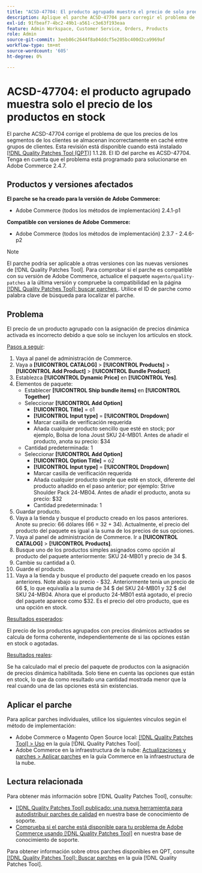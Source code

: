 ```yaml
---
title: "ACSD-47704: El producto agrupado muestra el precio de solo productos en stock"
description: Aplique el parche ACSD-47704 para corregir el problema de Adobe Commerce en el que un producto agrupado muestra solo el precio de los productos en stock.
exl-id: 91fbeaf7-4bc2-49b1-a561-c3e63f193eaa
feature: Admin Workspace, Customer Service, Orders, Products
role: Admin
source-git-commit: 3eeb86c2644f8a04ddcf5e205bc400d2ca9969af
workflow-type: tm+mt
source-wordcount: '605'
ht-degree: 0%

---
```


# ACSD-47704: el producto agrupado muestra solo el precio de los productos en stock

El parche ACSD-47704 corrige el problema de que los precios de los segmentos de los clientes se almacenan incorrectamente en caché entre grupos de clientes. Esta revisión está disponible cuando está instalado [[!DNL Quality Patches Tool (QPT)]](/help/announcements/adobe-commerce-announcements/magento-quality-patches-released-new-tool-to-self-serve-quality-patches.md) 1.1.28. El ID del parche es ACSD-47704. Tenga en cuenta que el problema está programado para solucionarse en Adobe Commerce 2.4.7.

## Productos y versiones afectados

**El parche se ha creado para la versión de Adobe Commerce:**

* Adobe Commerce (todos los métodos de implementación) 2.4.1-p1

**Compatible con versiones de Adobe Commerce:**

* Adobe Commerce (todos los métodos de implementación) 2.3.7 - 2.4.6-p2

>[!NOTE]
>
>El parche podría ser aplicable a otras versiones con las nuevas versiones de [!DNL Quality Patches Tool]. Para comprobar si el parche es compatible con su versión de Adobe Commerce, actualice el paquete `magento/quality-patches` a la última versión y compruebe la compatibilidad en la página [[!DNL Quality Patches Tool]: buscar parches ](https://experienceleague.adobe.com/tools/commerce-quality-patches/index.html). Utilice el ID de parche como palabra clave de búsqueda para localizar el parche.

## Problema

El precio de un producto agrupado con la asignación de precios dinámica activada es incorrecto debido a que solo se incluyen los artículos en stock.

<u>Pasos a seguir</u>:

1. Vaya al panel de administración de Commerce.
1. Vaya a **[!UICONTROL CATALOG]** > **[!UICONTROL Products]** > **[!UICONTROL Add Product]** > **[!UICONTROL Bundle Product]**.
1. Establezca **[!UICONTROL Dynamic Price]** en **[!UICONTROL Yes]**.
1. Elementos de paquete:
   * Establecer **[!UICONTROL Ship bundle items]** en **[!UICONTROL Together]**
   * Seleccionar **[!UICONTROL Add Option]**
      * **[!UICONTROL Title]** = o1
      * **[!UICONTROL Input type]** = **[!UICONTROL Dropdown]**
      * Marcar casilla de verificación requerida
      * Añada cualquier producto sencillo que esté en stock; por ejemplo, Bolsa de lona Joust SKU 24-MB01. Antes de añadir el producto, anota su precio: $34
   * Cantidad predeterminada: 1
   * Seleccionar **[!UICONTROL Add Option]**
      * **[!UICONTROL Option Title]** = o2
      * **[!UICONTROL Input type]** = **[!UICONTROL Dropdown]**
      * Marcar casilla de verificación requerida
      * Añada cualquier producto simple que esté en stock, diferente del producto añadido en el paso anterior; por ejemplo: Strive Shoulder Pack 24-MB04. Antes de añadir el producto, anota su precio: $32
      * Cantidad predeterminada: 1
1. Guardar producto.
1. Vaya a la tienda y busque el producto creado en los pasos anteriores. Anote su precio: 66 dólares
(66 = 32 + 34).
Actualmente, el precio del producto del paquete es igual a la suma de los precios de sus opciones.
1. Vaya al panel de administración de Commerce. Ir a **[!UICONTROL CATALOG]** > **[!UICONTROL Products]**.
1. Busque uno de los productos simples asignados como opción al producto del paquete anteriormente:
SKU 24-MB01 y precio de 34 $.
1. Cambie su cantidad a 0.
1. Guarde el producto.
1. Vaya a la tienda y busque el producto del paquete creado en los pasos anteriores. Note abajo su precio - $32. Anteriormente tenía un precio de 66 $, lo que equivalía a la suma de 34 $ del SKU 24-MB01 y 32 $ del SKU 24-MB04. Ahora que el producto 24-MB01 está agotado, el precio del paquete aparece como $32. Es el precio del otro producto, que es una opción en stock.

<u>Resultados esperados</u>:

El precio de los productos agrupados con precios dinámicos activados se calcula de forma coherente, independientemente de si las opciones están en stock o agotadas.

<u>Resultados reales</u>:

Se ha calculado mal el precio del paquete de productos con la asignación de precios dinámica habilitada. Solo tiene en cuenta las opciones que están en stock, lo que da como resultado una cantidad mostrada menor que la real cuando una de las opciones está sin existencias.

## Aplicar el parche

Para aplicar parches individuales, utilice los siguientes vínculos según el método de implementación:

* Adobe Commerce o Magento Open Source local: [[!DNL Quality Patches Tool] > Uso](https://experienceleague.adobe.com/docs/commerce-operations/tools/quality-patches-tool/usage.html) en la guía [!DNL Quality Patches Tool].
* Adobe Commerce en la infraestructura de la nube: [Actualizaciones y parches > Aplicar parches](https://experienceleague.adobe.com/docs/commerce-cloud-service/user-guide/develop/upgrade/apply-patches.html) en la guía Commerce en la infraestructura de la nube.

## Lectura relacionada

Para obtener más información sobre [!DNL Quality Patches Tool], consulte:

* [[!DNL Quality Patches Tool] publicado: una nueva herramienta para autodistribuir parches de calidad](/help/announcements/adobe-commerce-announcements/magento-quality-patches-released-new-tool-to-self-serve-quality-patches.md) en nuestra base de conocimiento de soporte.
* [Comprueba si el parche está disponible para tu problema de Adobe Commerce usando [!DNL Quality Patches Tool]](/help/support-tools/patches-available-in-qpt-tool/check-patch-for-magento-issue-with-magento-quality-patches.md) en nuestra base de conocimiento de soporte.

Para obtener información sobre otros parches disponibles en QPT, consulte [[!DNL Quality Patches Tool]: Buscar parches](https://experienceleague.adobe.com/tools/commerce-quality-patches/index.html) en la guía [!DNL Quality Patches Tool].
